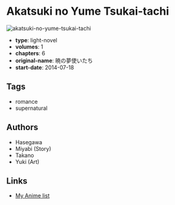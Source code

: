 # Akatsuki no Yume Tsukai-tachi

![akatsuki-no-yume-tsukai-tachi](https://cdn.myanimelist.net/images/manga/1/164028.jpg)

-   **type**: light-novel
-   **volumes**: 1
-   **chapters**: 6
-   **original-name**: 暁の夢使いたち
-   **start-date**: 2014-07-18

## Tags

-   romance
-   supernatural

## Authors

-   Hasegawa
-   Miyabi (Story)
-   Takano
-   Yuki (Art)

## Links

-   [My Anime list](https://myanimelist.net/manga/76111/Akatsuki_no_Yume_Tsukai-tachi)

